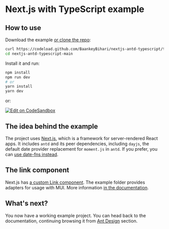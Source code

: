 # Next.js with TypeScript example

## How to use

Download the example [or clone the repo](https://github.com/BaankeyBihari/nextjs-antd-typescript):

<!-- #default-branch-switch -->

```sh
curl https://codeload.github.com/BaankeyBihari/nextjs-antd-typescript/tar.gz/main | tar -xz
cd nextjs-antd-typescript-main
```

Install it and run:

```sh
npm install
npm run dev
# or
yarn install
yarn dev
```

or:

<!-- #default-branch-switch -->

[![Edit on CodeSandbox](https://codesandbox.io/static/img/play-codesandbox.svg)](https://codesandbox.io/s/github/BaankeyBihari/nextjs-antd-typescript)

## The idea behind the example

The project uses [Next.js](https://github.com/zeit/next.js), which is a framework for server-rendered React apps.
It includes `antd` and its peer dependencies, including `dayjs`, the default date provider replacement for `moment.js` in `antd`. If you prefer, you can [use date-fns instead](https://ant.design/docs/react/replace-moment#Use-date-fns).

## The link component

Next.js has [a custom Link component](https://nextjs.org/docs/api-reference/next/link).
The example folder provides adapters for usage with MUI.
More information [in the documentation](https://ant.design/docs/react/introduce).

## What's next?

<!-- #default-branch-switch -->

You now have a working example project.
You can head back to the documentation, continuing browsing it from [Ant Design](https://ant.design/) section.
